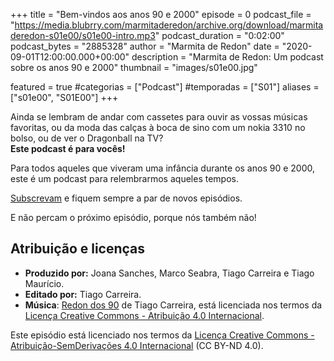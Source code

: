 +++
title = "Bem-vindos aos anos 90 e 2000"
episode = 0
podcast_file = "https://media.blubrry.com/marmitaderedon/archive.org/download/marmitaderedon-s01e00/s01e00-intro.mp3"
podcast_duration = "0:02:00"
podcast_bytes = "2885328"
author = "Marmita de Redon"
date = "2020-09-01T12:00:00.000+00:00"
description = "Marmita de Redon: Um podcast sobre os anos 90 e 2000"
thumbnail = "images/s01e00.jpg"

featured = true
#categorias = ["Podcast"]
#temporadas = ["S01"]
aliases = ["s01e00", "S01E00"]
+++

Ainda se lembram de andar com cassetes para ouvir as vossas músicas favoritas,
ou da moda das calças à boca de sino com um nokia 3310 no bolso,
ou de ver o Dragonball na TV?  
**Este podcast é para vocês!**

Para todos aqueles que viveram uma infância durante os anos 90 e 2000,
este é um podcast para relembrarmos aqueles tempos.

[Subscrevam](https://marmita.pt/subscrever) e fiquem sempre a par de novos episódios.

E não percam o próximo episódio, porque nós também não!




## Atribuição e licenças
- **Produzido por:** Joana Sanches, Marco Seabra, Tiago Carreira e Tiago Maurício.
- **Editado por:** Tiago Carreira.
- **Música**: [Redon dos 90](https://archive.org/details/redon90) de Tiago Carreira, está licenciada nos termos da [Licença Creative Commons - Atribuição 4.0 Internacional](http://creativecommons.org/licenses/by/4.0/).

Este episódio está licenciado nos termos da [Licença Creative Commons - Atribuição-SemDerivações 4.0 Internacional](https://creativecommons.org/licenses/by-nd/4.0/) (CC BY-ND 4.0).


